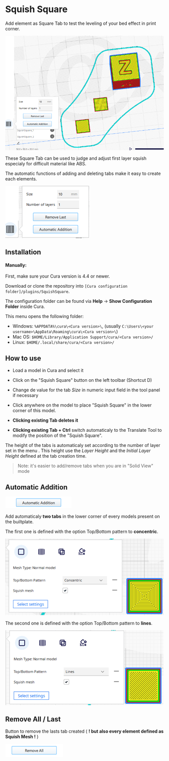 # Squish Square
Add element as Square Tab to test the leveling of your bed effect in print corner. 

![Square Tabs](./images/SquishSquare.png)

These Square Tab can be used to judge and adjust first layer squish especialy for difficult material like ABS.

The automatic functions of adding and deleting tabs make it easy to create each elements.

![Automatic Function](./images/buttons.png)

## Installation

#### Manually:
First, make sure your Cura version is  4.4 or newer.

Download or clone the repository into `[Cura configuration folder]/plugins/SquishSquare`.

The configuration folder can be found via **Help** -> **Show Configuration Folder** inside Cura.

This menu opens the following folder:
* Windows: `%APPDATA%\cura\<Cura version>\`, (usually `C:\Users\<your username>\AppData\Roaming\cura\<Cura version>\`)
* Mac OS: `$HOME/Library/Application Support/cura/<Cura version>/`
* Linux: `$HOME/.local/share/cura/<Cura version>/`


## How to use

- Load a model in Cura and select it
- Click on the "Squish Square" button on the left toolbar  (Shortcut D)
- Change de value for the tab *Size* in numeric input field in the tool panel if necessary

- Click anywhere on the model to place "Squish Square" in the lower corner of this model.

- **Clicking existing Tab deletes it**

- **Clicking existing Tab + Ctrl** switch automaticaly to the Translate Tool to modify the position of the "Squish Square".

The height of the tabs is automaticaly set according to the number of layer set in the menu . This height use the *Layer Height*  and the *Initial Layer Height* defined at the tab creation time.

>Note: it's easier to add/remove tabs when you are in "Solid View" mode


## Automatic Addition

![Automatic Addition](./images/addition.png)

Add automaticaly **two tabs** in the lower corner of every models present on the builtplate.

The first one is defined with the option Top/Bottom pattern to **concentric**.

![Top/Bottom pattern to concentric](./images/topbottomconcentric.png)

The second one is defined with the option Top/Bottom pattern to **lines**.

![Top/Bottom pattern to lines](./images/topbottomlines.png)


## Remove All / Last

Button to remove the lasts tab created ( **! but also every element defined as Squish Mesh !** )

![Remove All](./images/remove_all.png)

